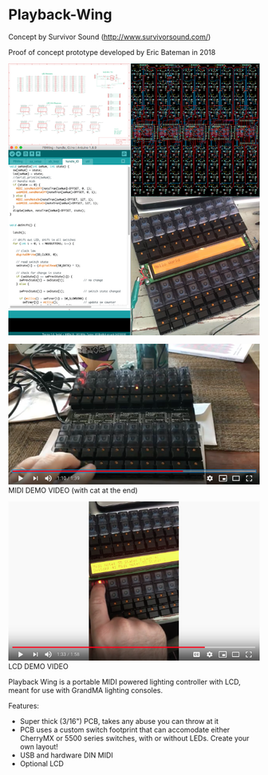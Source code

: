 # Playback-Wing
Concept by Survivor Sound (http://www.survivorsound.com/)

Proof of concept prototype developed by Eric Bateman in 2018

![](IMG/Collage-MED.jpg)

[![MIDI Demo Video](IMG/PBW1.png)](https://www.youtube.com/watch?v=q78MsimvOyE)<br>
MIDI DEMO VIDEO (with cat at the end)

[![LCD Demo Video](IMG/PBW2.png)](https://www.youtube.com/watch?v=Xt8juDtmMBs)<br>
LCD DEMO VIDEO

Playback Wing is a portable MIDI powered lighting controller with LCD, meant for use with GrandMA lighting consoles.  

Features:
* Super thick (3/16") PCB, takes any abuse you can throw at it
* PCB uses a custom switch footprint that can accomodate either CherryMX or 5500 series switches, with or without LEDs. Create your own layout! 
* USB and hardware DIN MIDI
* Optional LCD 
